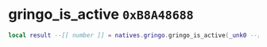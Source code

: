 # gringo_is_active `0xB8A48688`

```lua
local result --[[ number ]] = natives.gringo.gringo_is_active(_unk0 --[[ number ]])
```
